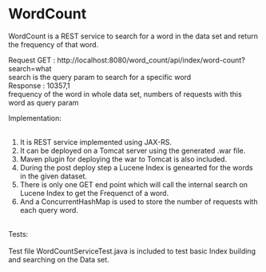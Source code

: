 # WordCount


WordCount is a REST service to search for a word in the data set and return the frequency of that word. </br>

Request GET : http://localhost:8080/word_count/api/index/word-count?search=what </br>
search is the query param to search for a specific word </br>
Response : 10357,1 </br>
frequency of the word in whole data set, numbers of requests with this word as query param </br>


Implementation: </br>
</br>
1. It is REST service implemented using JAX-RS. </br>
2. It can be deployed on a Tomcat server using the generated .war file. </br>
3. Maven plugin for deploying the war to Tomcat is also included. </br>
4. During the post deploy step a Lucene Index is genearted for the words in the given dataset. </br>
5. There is only one GET end point which will call the internal search on Lucene Index to get the Frequenct of a word. </br>
6. And a ConcurrentHashMap is used to store the number of requests with each query word. </br>
 </br>
Tests: </br>
  </br>
Test file WordCountServiceTest.java is included to test basic Index building and searching on the Data set. </br>
